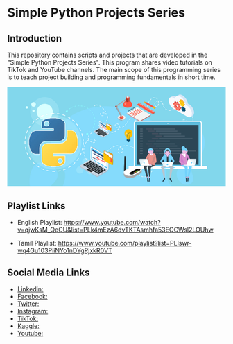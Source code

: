 # Simple Python Projects Series


## Introduction

This repository contains scripts and projects that are developed in the "Simple Python Projects Series". This program shares video tutorials on TikTok and YouTube channels. The main scope of this programming series is to teach project building and programming fundamentals in short time.

![alt text](github-readme-contens/banner.jpeg)

## Playlist Links

- English Playlist: https://www.youtube.com/watch?v=qjwKsM_QeCU&list=PLk4mEzA6dvTKTAsmhfa53EOCWsl2LOUhw

- Tamil Playlist: https://www.youtube.com/playlist?list=PLlswr-wq4Gu103PiiNYo1nDYgRjxkR0VT

Social Media Links
---

* [Linkedin:  ](https://www.linkedin.com/in/gunarakulangunaretnam)
* [Facebook:  ](https://www.facebook.com/gunarakulangr.page)
* [Twitter:   ](https://twitter.com/gunarakulangr)
* [Instagram: ](https://www.instagram.com/gunarakulangunaretnam)
* [TikTok:    ](https://www.tiktok.com/@gunarakulangunaretnam)
* [Kaggle:    ](https://www.kaggle.com/gunarakulangr)
* [Youtube:   ](https://www.youtube.com/channel/UCMWkED5sabgVZSCKjZuRJXA)
